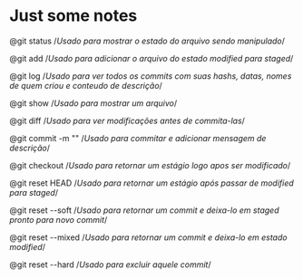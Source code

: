 # Just some notes

@git status /*Usado para mostrar o estado do arquivo sendo manipulado*/

@git add /*Usado para adicionar o arquivo do estado modified para staged*/

@git log /*Usado para ver todos os commits com suas hashs, datas, nomes de quem criou e conteudo de descrição*/

@git show /*Usado para mostrar um arquivo*/

@git diff /*Usado para ver modificações antes de commita-las*/

@git commit -m "" /*Usado para commitar e adicionar mensagem de descrição*/

@git checkout /*Usado para retornar um estágio logo apos ser modificado*/

@git reset HEAD /*Usado para retornar um estágio após passar de modified para staged*/

@git reset --soft /*Usado para retornar um commit e deixa-lo em staged pronto para novo commit*/

@git reset --mixed /*Usado para retornar um commit e deixa-lo em estado modified*/

@git reset --hard /*Usado para excluir aquele commit*/
